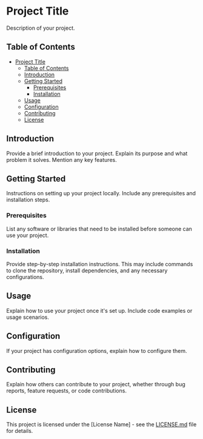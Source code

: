 # Project Title

Description of your project.

## Table of Contents

- [Project Title](#project-title)
  - [Table of Contents](#table-of-contents)
  - [Introduction](#introduction)
  - [Getting Started](#getting-started)
    - [Prerequisites](#prerequisites)
    - [Installation](#installation)
  - [Usage](#usage)
  - [Configuration](#configuration)
  - [Contributing](#contributing)
  - [License](#license)

## Introduction

Provide a brief introduction to your project. Explain its purpose and what problem it solves. Mention any key features.

## Getting Started

Instructions on setting up your project locally. Include any prerequisites and installation steps.

### Prerequisites

List any software or libraries that need to be installed before someone can use your project.

### Installation

Provide step-by-step installation instructions. This may include commands to clone the repository, install dependencies, and any necessary configurations.

## Usage

Explain how to use your project once it's set up. Include code examples or usage scenarios.

## Configuration

If your project has configuration options, explain how to configure them.

## Contributing

Explain how others can contribute to your project, whether through bug reports, feature requests, or code contributions.

## License

This project is licensed under the [License Name] - see the [LICENSE.md](LICENSE.md) file for details.

